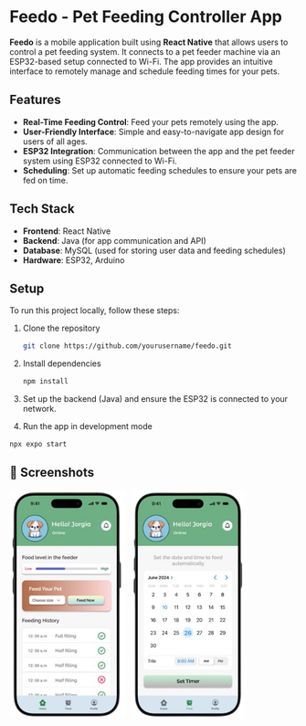 # Feedo - Pet Feeding Controller App

**Feedo** is a mobile application built using **React Native** that allows users to control a pet feeding system. It connects to a pet feeder machine via an ESP32-based setup connected to Wi-Fi. The app provides an intuitive interface to remotely manage and schedule feeding times for your pets.

## Features

- **Real-Time Feeding Control**: Feed your pets remotely using the app.
- **User-Friendly Interface**: Simple and easy-to-navigate app design for users of all ages.
- **ESP32 Integration**: Communication between the app and the pet feeder system using ESP32 connected to Wi-Fi.
- **Scheduling**: Set up automatic feeding schedules to ensure your pets are fed on time.
  
## Tech Stack

- **Frontend**: React Native
- **Backend**: Java (for app communication and API)
- **Database**: MySQL (used for storing user data and feeding schedules)
- **Hardware**: ESP32, Arduino

## Setup

To run this project locally, follow these steps:

1. Clone the repository
   ```bash
   git clone https://github.com/yourusername/feedo.git
   ```
2. Install dependencies
   ```bash
   npm install
   ```
3. Set up the backend (Java) and ensure the ESP32 is connected to your network.

4. Run the app in development mode
  ```bash
  npx expo start
  ```

## 📸 Screenshots

<div style="display: flex;">
  <img src="ss/1.png"  height="400" />&nbsp;&nbsp;&nbsp;
  <img src="ss/2.png"  height="400"/>
</div>


